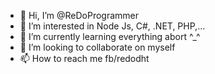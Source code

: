 - 👋 Hi, I’m @ReDoProgrammer
- 👀 I’m interested in Node Js, C#, .NET, PHP,...
- 🌱 I’m currently learning everything abort ^_^
- 💞️ I’m looking to collaborate on myself
- 📫 How to reach me fb/redodht

<!---
ReDoProgrammer/ReDoProgrammer is a ✨ special ✨ repository because its `README.md` (this file) appears on your GitHub profile.
You can click the Preview link to take a look at your changes.
--->
